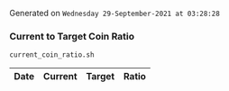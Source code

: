 Generated on `Wednesday 29-September-2021 at 03:28:28`

### Current to Target Coin Ratio
`current_coin_ratio.sh`

Date|Current|Target|Ratio
---|---|---|---
